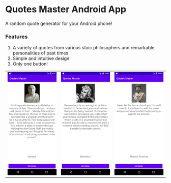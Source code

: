 # Quotes Master Android App

A random quote generator for your Android phone!

### Features
1. A variety of quotes from various stoic philosophers and remarkable personalities of past times
2. Simple and intuitive design
3. Only one button!

<table>
<tr>
<td><img src="Seneca.png" alt="Seneca" width = "100%"></td>
<td><img src="Epictetus.png" alt="Epictetus" width = "100%"></td>
<td><img src="Marcus Aurelius.png" alt="Marcus Aurelius" width = "100%"></td>
</tr>
</table>
